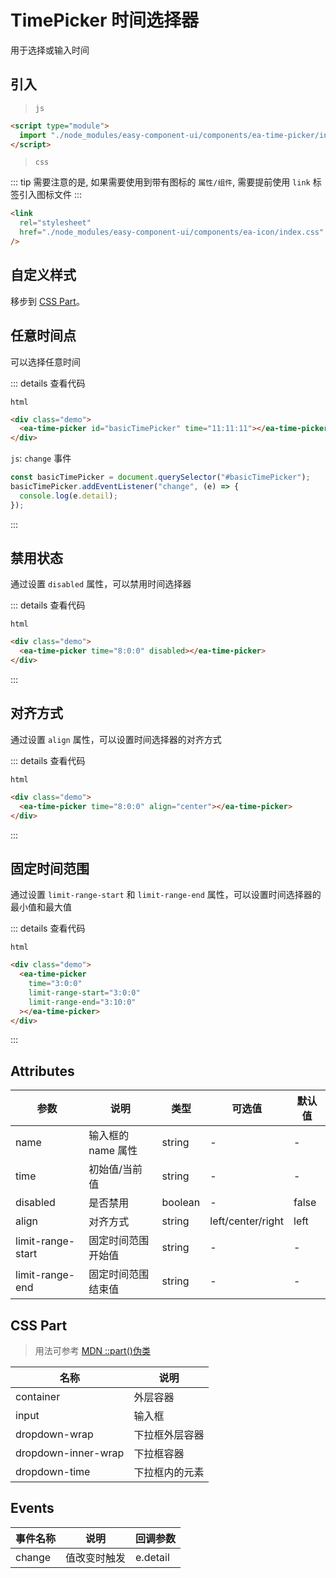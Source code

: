 <script setup>
import { onMounted } from 'vue'

onMounted(() => {
    import('./index.scss')
    
    import('../components/ea-icon/index.js')
    import('../components/ea-icon/index.css')
    
    import('../components/ea-time-picker/index.js')

    
    const basicTimePicker = document.querySelector('#basicTimePicker');
    basicTimePicker.addEventListener('change', (e) => {
        console.log(e.detail);
    });
})
</script>

# TimePicker 时间选择器

用于选择或输入时间

## 引入

> `js`

```html
<script type="module">
  import "./node_modules/easy-component-ui/components/ea-time-picker/index.js";
</script>
```

> `css`

::: tip
需要注意的是, 如果需要使用到带有图标的 `属性/组件`, 需要提前使用 `link` 标签引入图标文件
:::

```html
<link
  rel="stylesheet"
  href="./node_modules/easy-component-ui/components/ea-icon/index.css"
/>
```

## 自定义样式

移步到 [CSS Part](#css-part)。

## 任意时间点

可以选择任意时间

<div class="demo">
    <ea-time-picker id="basicTimePicker" time="11:11:11"></ea-time-picker>
</div>

::: details 查看代码

`html`

```html
<div class="demo">
  <ea-time-picker id="basicTimePicker" time="11:11:11"></ea-time-picker>
</div>
```

`js`: `change` 事件

```js
const basicTimePicker = document.querySelector("#basicTimePicker");
basicTimePicker.addEventListener("change", (e) => {
  console.log(e.detail);
});
```

:::

## 禁用状态

通过设置 `disabled` 属性，可以禁用时间选择器

<div class="demo">
    <ea-time-picker time="8:0:0" disabled></ea-time-picker>
</div>

::: details 查看代码

`html`

```html
<div class="demo">
  <ea-time-picker time="8:0:0" disabled></ea-time-picker>
</div>
```

:::

## 对齐方式

通过设置 `align` 属性，可以设置时间选择器的对齐方式

<div class="demo">
    <ea-time-picker time="8:0:0" align="center"></ea-time-picker>
</div>

::: details 查看代码

`html`

```html
<div class="demo">
  <ea-time-picker time="8:0:0" align="center"></ea-time-picker>
</div>
```

:::

## 固定时间范围

通过设置 `limit-range-start` 和 `limit-range-end` 属性，可以设置时间选择器的最小值和最大值

<div class="demo">
    <ea-time-picker time="3:0:0" limit-range-start="3:0:0" limit-range-end="3:10:0"></ea-time-picker>
</div>

::: details 查看代码

`html`

```html
<div class="demo">
  <ea-time-picker
    time="3:0:0"
    limit-range-start="3:0:0"
    limit-range-end="3:10:0"
  ></ea-time-picker>
</div>
```

:::

## Attributes

| 参数              | 说明               | 类型    | 可选值            | 默认值 |
| ----------------- | ------------------ | ------- | ----------------- | ------ |
| name              | 输入框的 name 属性 | string  | -                 | -      |
| time              | 初始值/当前值      | string  | -                 | -      |
| disabled          | 是否禁用           | boolean | -                 | false  |
| align             | 对齐方式           | string  | left/center/right | left   |
| limit-range-start | 固定时间范围开始值 | string  | -                 | -      |
| limit-range-end   | 固定时间范围结束值 | string  | -                 | -      |

## CSS Part

> 用法可参考 [MDN ::part()伪类](https://developer.mozilla.org/zh-CN/docs/Web/CSS/::part)

| 名称                | 说明           |
| ------------------- | -------------- |
| container           | 外层容器       |
| input               | 输入框         |
| dropdown-wrap       | 下拉框外层容器 |
| dropdown-inner-wrap | 下拉框容器     |
| dropdown-time       | 下拉框内的元素 |

## Events

| 事件名称 | 说明         | 回调参数 |
| -------- | ------------ | -------- |
| change   | 值改变时触发 | e.detail |
